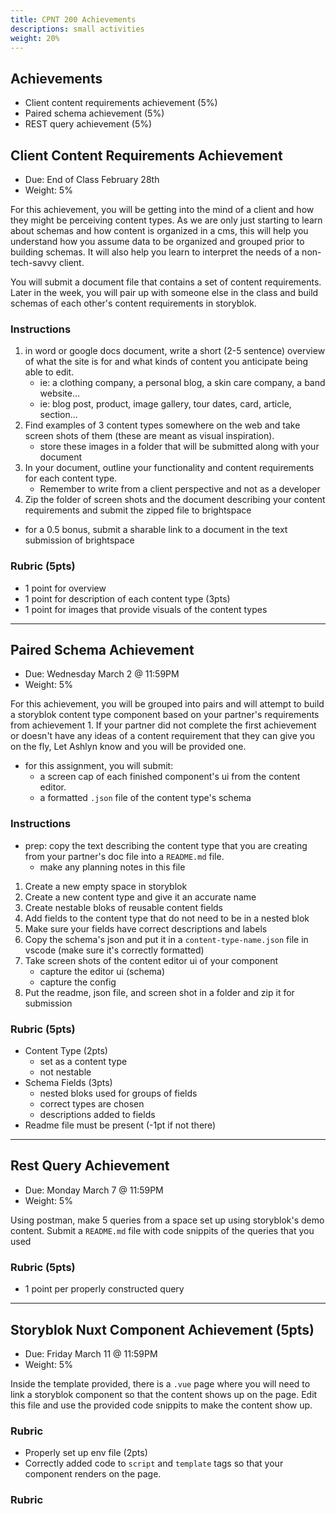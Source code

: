 ```yaml
---
title: CPNT 200 Achievements
descriptions: small activities
weight: 20%
---
```


## Achievements

- Client content requirements achievement (5%)
- Paired schema achievement (5%)
- REST query achievement (5%)

## Client Content Requirements Achievement

- Due: End of Class February 28th
- Weight: 5%

For this achievement, you will be getting into the mind of a client and how they might be perceiving content types. As we are only just starting to learn about schemas and how content is organized in a cms, this will help you understand how you assume data to be organized and grouped prior to building schemas. It will also help you learn to interpret the needs of a non-tech-savvy client.

You will submit a document file that contains a set of content requirements. Later in the week, you will pair up with someone else in the class and build schemas of each other's content requirements in storyblok.

### Instructions

1. in word or google docs document, write a short (2-5 sentence) overview of what the site is for and what kinds of content you anticipate being able to edit.
   - ie: a clothing company, a personal blog, a skin care company, a band website...
   - ie: blog post, product, image gallery, tour dates, card, article, section...
2. Find examples of 3 content types somewhere on the web and take screen shots of them (these are meant as visual inspiration).
   - store these images in a folder that will be submitted along with your document
3. In your document, outline your functionality and content requirements for each content type.
   - Remember to write from a client perspective and not as a developer
4. Zip the folder of screen shots and the document describing your content requirements and submit the zipped file to brightspace

- for a 0.5 bonus, submit a sharable link to a document in the text submission of brightspace

### Rubric (5pts)

- 1 point for overview
- 1 point for description of each content type (3pts)
- 1 point for images that provide visuals of the content types

---

## Paired Schema Achievement

- Due: Wednesday March 2 @ 11:59PM
- Weight: 5%

For this achievement, you will be grouped into pairs and will attempt to build a storyblok content type component based on your partner's requirements from achievement 1. If your partner did not complete the first achievement or doesn't have any ideas of a content requirement that they can give you on the fly, Let Ashlyn know and you will be provided one.

- for this assignment, you will submit:
  - a screen cap of each finished component's ui from the content editor.
  - a formatted `.json` file of the content type's schema

### Instructions

- prep: copy the text describing the content type that you are creating from your partner's doc file into a `README.md` file.
  - make any planning notes in this file

1. Create a new empty space in storyblok
2. Create a new content type and give it an accurate name
3. Create nestable bloks of reusable content fields
4. Add fields to the content type that do not need to be in a nested blok
5. Make sure your fields have correct descriptions and labels
6. Copy the schema's json and put it in a `content-type-name.json` file in vscode (make sure it's correctly formatted)
7. Take screen shots of the content editor ui of your component
   - capture the editor ui (schema)
   - capture the config
8. Put the readme, json file, and screen shot in a folder and zip it for submission

### Rubric (5pts)

- Content Type (2pts)
  - set as a content type
  - not nestable
- Schema Fields (3pts)
  - nested bloks used for groups of fields
  - correct types are chosen
  - descriptions added to fields
- Readme file must be present (-1pt if not there)

---

## Rest Query Achievement

- Due: Monday March 7 @ 11:59PM
- Weight: 5%

Using postman, make 5 queries from a space set up using storyblok's demo content. Submit a `README.md` file with code snippits of the queries that you used

### Rubric (5pts)

- 1 point per properly constructed query

---

## Storyblok Nuxt Component Achievement (5pts)

- Due: Friday March 11 @ 11:59PM
- Weight: 5%

Inside the template provided, there is a `.vue` page where you will need to link a storyblok component so that the content shows up on the page. Edit this file and use the provided code snippits to make the content show up.

### Rubric

- Properly set up env file (2pts)
- Correctly added code to `script` and `template` tags so that your component renders on the page.

### Rubric

